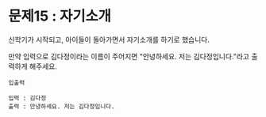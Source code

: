 # 문제15 : 자기소개

신학기가 시작되고, 아이들이 돌아가면서 자기소개를 하기로 했습니다.

만약 입력으로 김다정이라는 이름이 주어지면 "안녕하세요. 저는 김다정입니다."라고 출력하게
해주세요.

```JS
입출력

입력 : 김다정
출력 : 안녕하세요. 저는 김다정입니다.
```
